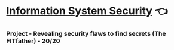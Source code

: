 # [Information System Security](https://www.fit.vut.cz/study/course/13887/.en) :point_left:

### Project - Revealing security flaws to find secrets (The FITfather) - 20/20